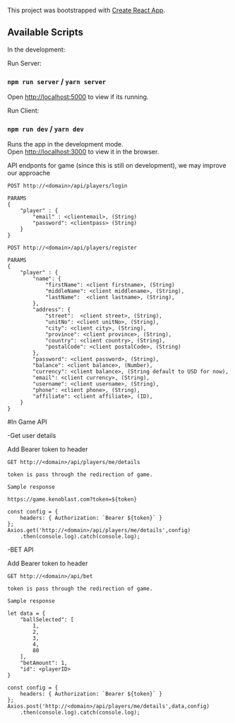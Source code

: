 This project was bootstrapped with [Create React App](https://github.com/facebook/create-react-app).

## Available Scripts

In the development:

Run Server:

### `npm run server` / `yarn server`

Open [http://localhost:5000](http://localhost:5000) to view if its running.

Run Client:

### `npm run dev` / `yarn dev`

Runs the app in the development mode.<br>
Open [http://localhost:3000](http://localhost:3000) to view it in the browser.


API endponts for game (since this is still on development), we may improve our approache
```
POST http://<domain>/api/players/login
```
```
PARAMS
{
	"player" : {
		"email" : <clientemail>, (String)
		"password": <clientpass> (String)
	}
}
```

```
POST http://<domain>/api/players/register
```

```
PARAMS
{
	"player" : {
		"name": {
            "firstName": <client firstname>, (String)
            "middleName": <client middlename>, (String),
            "lastName":  <client lastname>, (String),
        },
        "address": {
            "street":  <client street>, (String),
            "unitNo": <client unitNo>, (String),
            "city": <client city>, (String),
            "province": <client province>, (String),
            "country": <client country>, (String),
            "postalCode": <client postalCode>, (String)
        },
        "password": <client password>, (String),
        "balance": <client balance>, (Number),
        "currency": <client balance>, (String default to USD for now),
        "email": <client currency>, (String),
        "username": <client username>, (String),
        "phone": <client phone>, (String),
        "affiliate": <client affiliate>, (ID),
	}
}
```

#In Game API 

-Get user details

Add Bearer token to header
```
GET http://<domain>/api/players/me/details

token is pass through the redirection of game.

Sample response

https://game.kenoblast.com?token=${token}

const config = {
    headers: { Authorization: `Bearer ${token}` }
};
Axios.get('http://<domain>/api/players/me/details',config)
    .then(console.log).catch(console.log);
```


-BET API

Add Bearer token to header
```
GET http://<domain>/api/bet

token is pass through the redirection of game.

Sample response

let data = {
    "ballSelected": [
        1,
        2,
        3,
        4,
        80
    ],
    "betAmount": 1,
    "id": <playerID>
}

const config = {
    headers: { Authorization: `Bearer ${token}` }
};
Axios.post('http://<domain>/api/players/me/details',data,config)
    .then(console.log).catch(console.log);


